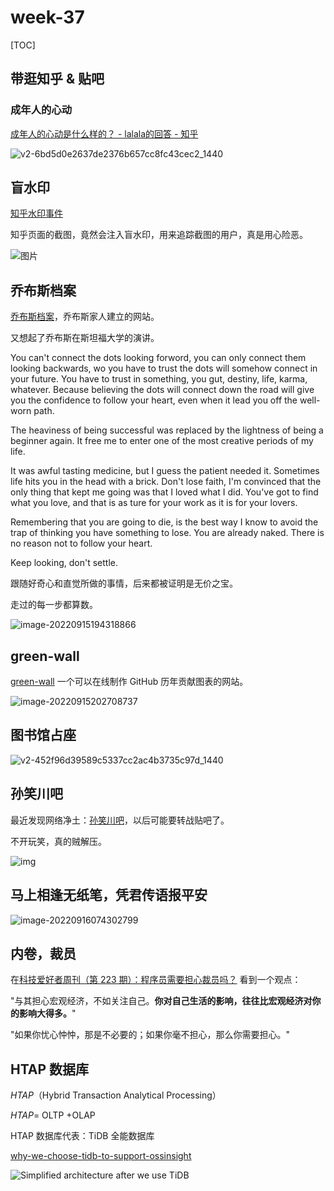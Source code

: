 # week-37



[TOC]



## 带逛知乎 & 贴吧



### 成年人的心动

[成年人的心动是什么样的？ - lalala的回答 - 知乎 ](https://www.zhihu.com/question/393800893/answer/2480735977)

![v2-6bd5d0e2637de2376b657cc8fc43cec2_1440](assets/v2-6bd5d0e2637de2376b657cc8fc43cec2_1440w.jpg)



## 盲水印

[知乎水印事件](https://mp.weixin.qq.com/s/EykLVZA6MQ3kgKvZFKfR9g)

知乎页面的截图，竟然会注入盲水印，用来追踪截图的用户，真是用心险恶。

![图片](assets/640.png)





## 乔布斯档案

[乔布斯档案](https://stevejobsarchive.com/)，乔布斯家人建立的网站。

又想起了乔布斯在斯坦福大学的演讲。



You can't connect the dots looking forword, you can only connect them looking backwards, wo you have to trust the dots will somehow connect in your future. You have to trust in something, you gut, destiny, life, karma, whatever. Because believing the dots will connect down the road will give you the confidence to follow your heart, even when it lead you off the well-worn path.

The heaviness of being successful was replaced by the lightness of being a beginner again. It free me to enter one of the most creative periods of my life.

It was awful tasting medicine, but I guess the patient needed it. Sometimes life hits you in the head with a brick. Don't lose faith, I'm convinced that the only thing that kept me going was that I loved what I did. You've got to find what you love, and that is as ture for your work as it is for your lovers.

Remembering that you are going to die, is the best way I know to avoid the trap of thinking you have something to lose. You are already naked. There is no reason not to follow your heart.

Keep looking, don't settle.

跟随好奇心和直觉所做的事情，后来都被证明是无价之宝。

走过的每一步都算数。

![image-20220915194318866](assets/image-20220915194318866.png)



## green-wall

[green-wall](https://green-wall.vercel.app) 一个可以在线制作 GitHub 历年贡献图表的网站。

![image-20220915202708737](assets/image-20220915202708737.png)



## 图书馆占座

![v2-452f96d39589c5337cc2ac4b3735c97d_1440](assets/v2-452f96d39589c5337cc2ac4b3735c97d_1440w.jpg)



## 孙笑川吧

最近发现网络净土：[孙笑川吧](https://tieba.baidu.com/f?kw=%E5%AD%99%E7%AC%91%E5%B7%9D&ie=utf-8)，以后可能要转战贴吧了。

不开玩笑，真的贼解压。

![img](assets/v2-830a48d1c67a048fd7e594d6eb1d9e07_r.jpg)



## 马上相逢无纸笔，凭君传语报平安

![image-20220916074302799](assets/image-20220916074302799.png)



## 内卷，裁员

在[科技爱好者周刊（第 223 期）：程序员需要担心裁员吗？](https://www.ruanyifeng.com/blog/2022/09/weekly-issue-223.html) 看到一个观点：

"与其担心宏观经济，不如关注自己。**你对自己生活的影响，往往比宏观经济对你的影响大得多。**"

"如果你忧心忡忡，那是不必要的；如果你毫不担心，那么你需要担心。"



## HTAP 数据库

*HTAP*（Hybrid Transaction Analytical Processing）

*HTAP*= OLTP +OLAP

HTAP 数据库代表：TiDB 全能数据库

[why-we-choose-tidb-to-support-ossinsight](https://ossinsight.io/blog/why-we-choose-tidb-to-support-ossinsight/)

![Simplified architecture after we use TiDB](assets/how-different-db-handle-github-data-097746b55085a93fa36a6bfb7af4cb0b.png)